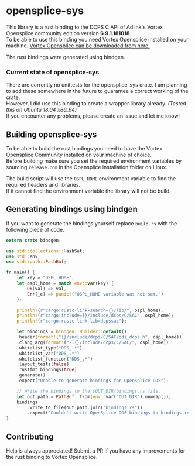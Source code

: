 # opensplice-sys

This library is a rust binding to the DCPS C API of Adlink's Vortex Opensplice community edition version **6.9.1.181018**.  
To be able to use this binding you need Vortex Opensplice installed on your machine. [Vortex Opensplice can be downloaded from here.](https://github.com/ADLINK-IST/opensplice)  

The rust bindings were generated using bindgen.

### **Current state of opensplice-sys**  
There are currently no unittests for the opensplice-sys crate. I am planning to add these somewhere in the future
to guarantee a correct working of the crate.  
However, I did use this binding to create a wrapper library already. *(Tested this on Ubuntu 18.04 x86_64)*  
If you encounter any problems, please create an issue and let me know!

## Building opensplice-sys  
To be able to build the rust bindings you need to have the Vortex Opensplice Community installed on your machine of choice.  
Before building make sure you set the required environment variables by sourcing `release.com` in the Opensplice installation folder on Linux.  

The build script will use the `OSPL_HOME` environment variable to find the required headers and libraries.  
If it cannot find the environment variable the library will not be build.

## Generating bindings using bindgen
If you want to generate the bindings yourself replace `build.rs` with the following piece of code.

```rust
extern crate bindgen;

use std::collections::HashSet;
use std::env;
use std::path::PathBuf;

fn main() {
    let key = "OSPL_HOME";
    let ospl_home = match env::var(key) {
        Ok(val) => val,
        Err(_e) => panic!("OSPL_HOME variable was not set.")
    };

    println!(r"cargo:rustc-link-search={}/lib/", ospl_home);
    println!(r"cargo:include={}/include/dcps/C/SAC", ospl_home);
    println!(r"cargo:rustc-link-lib=dcpssac");

    let bindings = bindgen::Builder::default()
    .header(format!("{}/include/dcps/C/SAC/dds_dcps.h", ospl_home))
    .clang_arg(format!("-I{}/include/dcps/C/SAC/", ospl_home))
    .whitelist_type("DDS_.*")
    .whitelist_var("DDS_.*")
    .whitelist_function("DDS_.*")
    .layout_tests(false)
    .rustfmt_bindings(true)
    .generate()
    .expect("Unable to generate bindings for OpenSplice DDS");

    // Write the bindings to the $OUT_DIR/bindings.rs file.
    let out_path = PathBuf::from(env::var("OUT_DIR").unwrap());
    bindings
        .write_to_file(out_path.join("bindings.rs"))
        .expect("Couldn't write OpenSplice DDS bindings to bindings.rs!");
}
```

## Contributing

Help is always appreciated! Submit a PR if you have any improvements for the rust binding to Vortex Opensplice.  


